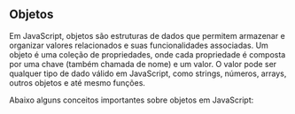 ## Objetos
Em JavaScript, objetos são estruturas de dados que permitem armazenar e organizar valores relacionados e suas funcionalidades associadas. Um objeto é uma coleção de propriedades, onde cada propriedade é composta por uma chave (também chamada de nome) e um valor. O valor pode ser qualquer tipo de dado válido em JavaScript, como strings, números, arrays, outros objetos e até mesmo funções.
<br>

Abaixo alguns conceitos importantes sobre objetos em JavaScript:
<br>
